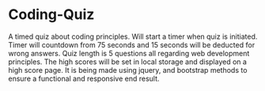 # Coding-Quiz
A timed quiz about coding principles.
Will start a timer when quiz is initiated. Timer will countdown from 75 seconds and 15 seconds will be deducted for wrong answers.
Quiz length is 5 questions all regarding web development principles.
The high scores will be set in local storage and displayed on a high score page.
It is being made using jquery, and bootstrap methods to ensure a functional and responsive end result.
